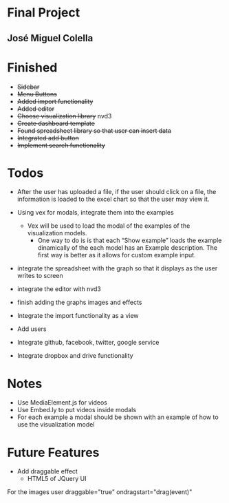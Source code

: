 Final Project
=============

José Miguel Colella
-------------------

Finished
========

- ~~Sidebar~~
- ~~Menu Buttons~~
- ~~Added import functionality~~
- ~~Added editor~~
- ~~Choose visualization library~~ nvd3
- ~~Create dashboard template~~
- ~~Found spreadsheet library so that user can insert data~~
- ~~Integrated add button~~
- ~~Implement search functionality~~

Todos
=====

- After the user has uploaded a file, if the user should click on a file, the information is loaded to the excel chart so that the user may view it.
- Using vex for modals, integrate them into the examples
    - Vex will be used to load the modal of the examples of
    the visualization models.
        - One way to do is is that each “Show example” loads the example dinamically
        of the each model has an Example description. The first way is better as it
        allows for custom example input.

- integrate the spreadsheet with the graph so that it displays as the user writes to screen
- integrate the editor with nvd3
- finish adding the graphs images and effects
- Integrate the import functionality as a view
- Add users
- Integrate github, facebook, twitter, google service
- Integrate dropbox and drive functionality


Notes
=====

- Use MediaElement.js for videos
- Use Embed.ly to put videos inside modals
- For each example a modal should be shown with an example of how to use the
visualization model


Future Features
===============

- Add draggable effect
    - HTML5 of JQuery UI

For the images user draggable="true" ondragstart="drag(event)"
